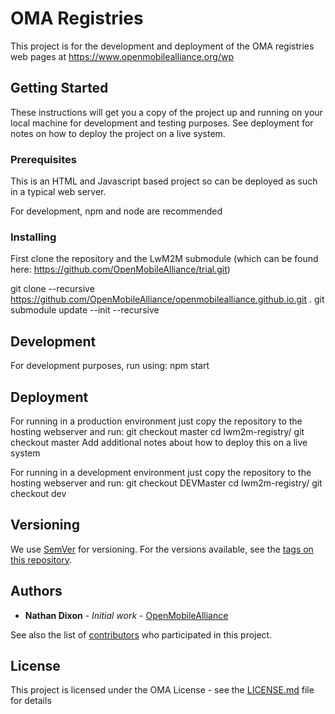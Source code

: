 # OMA Registries 

This project is for the development and deployment of the OMA registries web pages at https://www.openmobilealliance.org/wp


## Getting Started

These instructions will get you a copy of the project up and running on your local machine for development and testing purposes. See deployment for notes on how to deploy the project on a live system.

### Prerequisites

This is an HTML and Javascript based project so can be deployed as such in a typical web server.

For development, npm and node are recommended


### Installing

First clone the repository and the LwM2M submodule (which can be found here: https://github.com/OpenMobileAlliance/trial.git)

git clone --recursive https://github.com/OpenMobileAlliance/openmobilealliance.github.io.git .
git submodule update --init --recursive


## Development

For development purposes, run using:
npm start


## Deployment

For running in a production environment just copy the repository to the hosting webserver and run:
git checkout master
cd lwm2m-registry/
git checkout master
Add additional notes about how to deploy this on a live system

For running in a development environment just copy the repository to the hosting webserver and run:
git checkout DEVMaster
cd lwm2m-registry/
git checkout dev


## Versioning

We use [SemVer](http://semver.org/) for versioning. For the versions available, see the [tags on this repository](https://github.com/OpenMobileAlliance/openmobilealliance.github.io/tags). 

## Authors

* **Nathan Dixon** - *Initial work* - [OpenMobileAlliance](https://github.com/OpenMobileAlliance)

See also the list of [contributors](https://github.com/OpenMobileAlliance/openmobilealliance.github.io/contributors) who participated in this project.

## License

This project is licensed under the OMA License - see the [LICENSE.md](LICENSE.md) file for details
